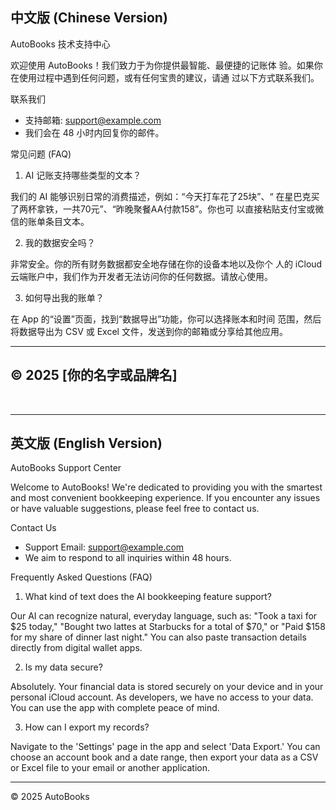 中文版 (Chinese Version)
  ---
  AutoBooks 技术支持中心

  欢迎使用 AutoBooks！我们致力于为你提供最智能、最便捷的记账体
  验。如果你在使用过程中遇到任何问题，或有任何宝贵的建议，请通
  过以下方式联系我们。

  联系我们

   * 支持邮箱: support@example.com
   * 我们会在 48 小时内回复你的邮件。

  常见问题 (FAQ)

  1. AI 记账支持哪些类型的文本？

  我们的 AI 能够识别日常的消费描述，例如：“今天打车花了25块”、“
  在星巴克买了两杯拿铁，一共70元”、“昨晚聚餐AA付款158”。你也可
  以直接粘贴支付宝或微信的账单条目文本。

  2. 我的数据安全吗？

  非常安全。你的所有财务数据都安全地存储在你的设备本地以及你个
  人的 iCloud
  云端账户中，我们作为开发者无法访问你的任何数据。请放心使用。

  3. 如何导出我的账单？

  在 App 的“设置”页面，找到“数据导出”功能，你可以选择账本和时间
  范围，然后将数据导出为 CSV 或 Excel
  文件，发送到你的邮箱或分享给其他应用。

  ---
  © 2025 [你的名字或品牌名]
  ---

  <br>

  ---
  英文版 (English Version)
  ---
  AutoBooks Support Center

  Welcome to AutoBooks! We're dedicated to providing you with
  the smartest and most convenient bookkeeping experience. If
  you encounter any issues or have valuable suggestions, please
  feel free to contact us.

  Contact Us

   * Support Email: support@example.com
   * We aim to respond to all inquiries within 48 hours.

  Frequently Asked Questions (FAQ)

  1. What kind of text does the AI bookkeeping feature support?

  Our AI can recognize natural, everyday language, such as:
  "Took a taxi for $25 today," "Bought two lattes at Starbucks
  for a total of $70," or "Paid $158 for my share of dinner
  last night." You can also paste transaction details directly
  from digital wallet apps.

  2. Is my data secure?

  Absolutely. Your financial data is stored securely on your
  device and in your personal iCloud account. As developers, we
  have no access to your data. You can use the app with complete
   peace of mind.

  3. How can I export my records?

  Navigate to the 'Settings' page in the app and select 'Data
  Export.' You can choose an account book and a date range, then
   export your data as a CSV or Excel file to your email or
  another application.

  ---
  © 2025 AutoBooks
